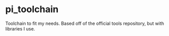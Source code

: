 # pi_toolchain
Toolchain to fit my needs. Based off of the official tools repository, but with libraries I use.
